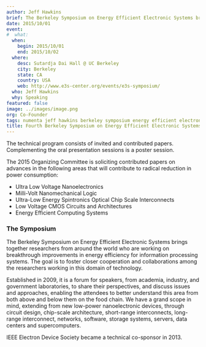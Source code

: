 ```yaml
---
author: Jeff Hawkins
brief: The Berkeley Symposium on Energy Efficient Electronic Systems brings together researchers from around the world who are working on breakthrough improvements in energy efficiency for information processing systems
date: 2015/10/01
event:
#  what:
  when:
    begin: 2015/10/01
    end: 2015/10/02
  where:
    desc: Sutardja Dai Hall @ UC Berkeley
    city: Berkeley
    state: CA
    country: USA
    web: http://www.e3s-center.org/events/e3s-symposium/
  who: Jeff Hawkins
  why: Speaking
featured: false
image: ../images/image.png
org: Co-Founder
tags: numenta jeff hawkins berkeley symposium energy efficient electronic systems htm hierarchical temporal memory
title: Fourth Berkeley Symposium on Energy Efficient Electronic Systems
---
```


The technical program consists of invited and contributed papers. Complementing
the oral presentation sessions is a poster session.

The 2015 Organizing Committee is soliciting contributed papers on advances in
the following areas that will contribute to radical reduction in power
consumption:

* Ultra Low Voltage Nanoelectronics
* Milli-Volt Nanomechanical Logic
* Ultra-Low Energy Spintronics Optical Chip Scale Interconnects
* Low Voltage CMOS Circuits and Architectures
* Energy Efficient Computing Systems

### The Symposium

The Berkeley Symposium on Energy Efficient Electronic Systems brings together
researchers from around the world who are working on breakthrough improvements
in energy efficiency for information processing systems. The goal is to foster
closer cooperation and collaborations among the researchers working in this
domain of technology.

Established in 2009, it is a forum for speakers, from academia, industry, and
government laboratories, to share their perspectives, and discuss issues and
approaches, enabling the attendees to better understand this area from both
above and below them on the food chain. We have a grand scope in mind, extending
from new low-power nanoelectronic devices, through circuit design, chip-scale
architecture, short-range interconnects, long-range interconnect, networks,
software, storage systems, servers, data centers and supercomputers.

IEEE Electron Device Society became a technical co-sponsor in 2013.
